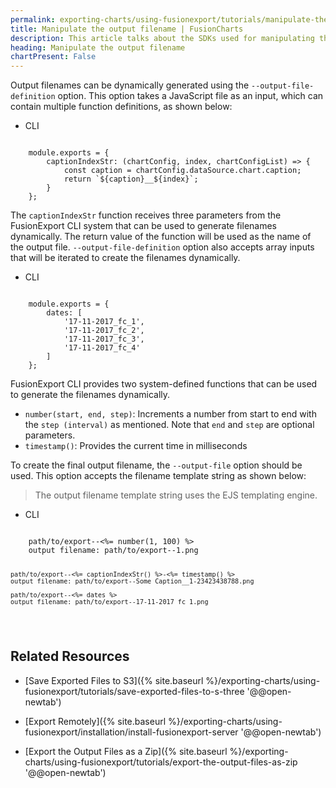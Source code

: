 ```yaml
---
permalink: exporting-charts/using-fusionexport/tutorials/manipulate-the-output-filename.html
title: Manipulate the output filename | FusionCharts
description: This article talks about the SDKs used for manipulating the output filename.
heading: Manipulate the output filename
chartPresent: False
---
```


Output filenames can be dynamically generated using the  `--output-file-definition`  option. This option takes a JavaScript file as an input, which can contain multiple function definitions, as shown below:

<div class="code-wrapper">
<ul class="code-tabs">
    <li class="active"><a data-toggle="cli">CLI</a></li>
</ul>

<div class="tab-content">
<div class="tab cli-tab active">
<pre><code class="custom-hlc language-bash">
	module.exports = {
		captionIndexStr: (chartConfig, index, chartConfigList) => {
			const caption = chartConfig.dataSource.chart.caption;
			return `${caption}__${index}`;
		}
	};
</code></pre>
</div>
</div>
</div>

The `captionIndexStr` function  receives three parameters from the FusionExport CLI system that can be used to generate filenames dynamically. The return value of the function will be used as the name of the output file.
`--output-file-definition` option also accepts array inputs that will be iterated to create the filenames dynamically.

<div class="code-wrapper">
<ul class="code-tabs">
    <li class="active"><a data-toggle="cli">CLI</a></li>
</ul>

<div class="tab-content">
<div class="tab cli-tab active">
<pre><code class="custom-hlc language-bash">
	module.exports = {
		dates: [
			'17-11-2017_fc_1',
			'17-11-2017_fc_2',
			'17-11-2017_fc_3',
			'17-11-2017_fc_4'
		]
	};
</code></pre>
</div>
</div>
</div>


FusionExport CLI provides two system-defined functions that can be used to generate the filenames dynamically. 

* `number(start, end, step)`: Increments a number from start to end with the `step (interval)` as mentioned. Note that `end` and `step` are optional parameters.
* `timestamp()`: Provides the current time in milliseconds

To create the final output filename, the `--output-file` option should be used. This option accepts the filename template string as shown below:

> The output filename template string uses the EJS templating engine.</p>

<div class="code-wrapper">
<ul class="code-tabs">
    <li class="active"><a data-toggle="cli">CLI</a></li>
</ul>

<div class="tab-content">
    <div class="tab cli-tab active">
<pre><code class="custom-hlc language-bash">
	path/to/export--<%= number(1, 100) %>
	output filename: path/to/export--1.png

	path/to/export--<%= captionIndexStr() %>-<%= timestamp() %>
	output filename: path/to/export--Some Caption__1-23423438788.png

	path/to/export--<%= dates %>
	output filename: path/to/export--17-11-2017_fc_1.png
</code></pre>
</div>
</div>
</div>

## Related Resources

* [Save Exported Files to S3]({% site.baseurl %}/exporting-charts/using-fusionexport/tutorials/save-exported-files-to-s-three '@@open-newtab')

* [Export Remotely]({% site.baseurl %}/exporting-charts/using-fusionexport/installation/install-fusionexport-server '@@open-newtab')

* [Export the Output Files as a Zip]({% site.baseurl %}/exporting-charts/using-fusionexport/tutorials/export-the-output-files-as-zip '@@open-newtab')